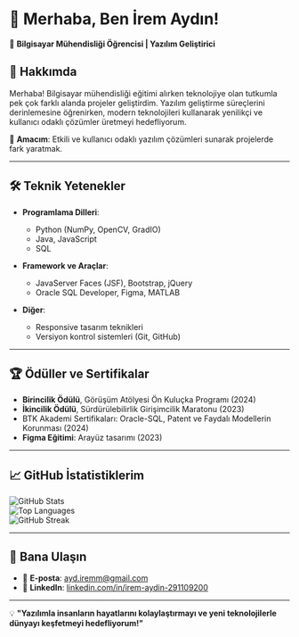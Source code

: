 # 👋 Merhaba, Ben İrem Aydın!  
🚀 **Bilgisayar Mühendisliği Öğrencisi | Yazılım Geliştirici**

## 🌟 Hakkımda
Merhaba! Bilgisayar mühendisliği eğitimi alırken teknolojiye olan tutkumla pek çok farklı alanda projeler geliştirdim. Yazılım geliştirme süreçlerini derinlemesine öğrenirken, modern teknolojileri kullanarak yenilikçi ve kullanıcı odaklı çözümler üretmeyi hedefliyorum.

🎯 **Amacım**: Etkili ve kullanıcı odaklı yazılım çözümleri sunarak projelerde fark yaratmak.  

---

## 🛠️ Teknik Yetenekler
- **Programlama Dilleri**:  
  - Python (NumPy, OpenCV, GradIO)  
  - Java, JavaScript  
  - SQL  

- **Framework ve Araçlar**:  
  - JavaServer Faces (JSF), Bootstrap, jQuery  
  - Oracle SQL Developer, Figma, MATLAB  

- **Diğer**:  
  - Responsive tasarım teknikleri  
  - Versiyon kontrol sistemleri (Git, GitHub)
    
---

## 🏆 Ödüller ve Sertifikalar
- **Birincilik Ödülü**, Görüşüm Atölyesi Ön Kuluçka Programı (2024)  
- **İkincilik Ödülü**, Sürdürülebilirlik Girişimcilik Maratonu (2023)  
- BTK Akademi Sertifikaları: Oracle-SQL, Patent ve Faydalı Modellerin Korunması (2024)  
- **Figma Eğitimi**: Arayüz tasarımı (2023)  

---

## 📈 GitHub İstatistiklerim
  ![GitHub Stats](https://github-readme-stats.vercel.app/api?username=aydiremm&show_icons=true&theme=radical)  
  ![Top Languages](https://github-readme-stats.vercel.app/api/top-langs/?username=aydiremm&layout=compact&theme=radical)  
  ![GitHub Streak](https://streak-stats.demolab.com/?user=aydiremm&theme=radical&hide_border=true)

---

## 🤝 Bana Ulaşın
- 📧 **E-posta**: [ayd.iremm@gmail.com](mailto:ayd.iremm@gmail.com)  
- 💼 **LinkedIn**: [linkedin.com/in/irem-aydin-291109200](https://linkedin.com/in/irem-aydin-291109200)  

---

💡 **"Yazılımla insanların hayatlarını kolaylaştırmayı ve yeni teknolojilerle dünyayı keşfetmeyi hedefliyorum!"**  
